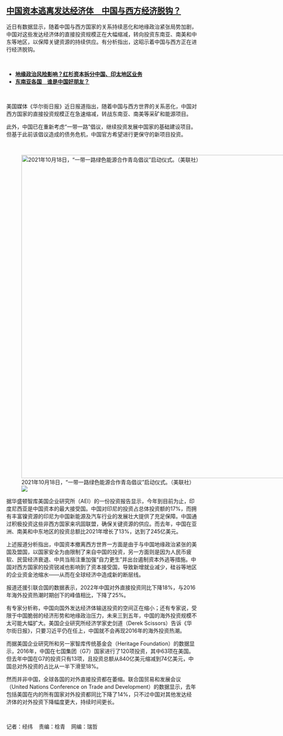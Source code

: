 <!--1690298820000-->
[中国资本逃离发达经济体　中国与西方经济脱钩？](https://www.rfa.org/mandarin/yataibaodao/jingmao/jw1-07252023111802.html)
------

<p>近日有数据显示，随着中国与西方国家的关系持续恶化和地缘政治紧张局势加剧，中国对这些发达经济体的直接投资规模正在大幅缩减，转向投资东南亚、南美和中东等地区，以保障关键资源的持续供应。有分析指出，这昭示着中国与西方正在进行经济脱钩。</p><p><span class="result-title"> </span></p><ul><li><strong><a href="https://www.rfa.org/mandarin/Xinwen/1-06072023123338.html">地缘政治风险影响？红杉资本拆分中国、印太地区业务</a></strong></li><li><a href="https://www.rfa.org/mandarin/yataibaodao/junshiwaijiao/cm-04122023095051.html"><strong>东南亚各国　谁是中国好朋友？</strong></a></li></ul><p><span class="result-title"> </span></p><p>美国媒体《华尔街日报》近日报道指出，随着中国与西方世界的关系恶化，中国对西方国家的直接投资规模正在急速缩减，转战东南亚、南美等采矿和能源项目。</p><p>此外，中国已在重新考虑“一带一路”倡议，继续投资发展中国家的基础建设项目。但基于此前该倡议造成的债务危机，中国官方希望进行更保守的新项目投资。</p><p><span class="result-title"> </span></p><p><figure class="image-richtext image-inline captioned" style="width:1280px;"><img alt="2021年10月18日，“一带一路绿色能源合作青岛倡议”启动仪式。（美联社）" height="853" src="https://www.rfa.org/mandarin/yataibaodao/jingmao/jw1-07252023111802.html/ap21291556445644.jpg/@@images/e90f252b-0855-4232-89f1-d0b4e9dad8f4.jpeg" title="AP21291556445644.jpg" width="1280"/><figcaption class="image-caption">2021年10月18日，“一带一路绿色能源合作青岛倡议”启动仪式。（美联社）</figcaption><small></small><div id="zoomattribute"><a data-caption="2021年10月18日，“一带一路绿色能源合作青岛倡议”启动仪式。（美联社）" data-fancybox="" href="https://www.rfa.org/mandarin/yataibaodao/jingmao/jw1-07252023111802.html/ap21291556445644.jpg" id="single_image" title="2021年10月18日，“一带一路绿色能源合作青岛倡议”启动仪式。（美联社）"><img src="/++plone++rfa-resources/img/icon-zoom.png"/></a></div></figure></p><p>据华盛顿智库美国企业研究所（AEI）的一份投资报告显示，今年到目前为止，印度尼西亚是中国资本的最大接受国。中国对印尼的投资占总体投资额的17%，而拥有丰富镍资源的印尼为中国新能源及汽车行业的发展壮大提供了充足保障。中国通过积极投资这些非西方国家来巩固联盟，确保关键资源的供应。而去年，中国在亚洲、南美和中东地区的投资总额比2021年增长了13%，达到了245亿美元。</p><p>上述报道分析指出，中国资本撤离西方世界一方面是由于与中国地缘政治紧张的美国及盟国，以国家安全为由限制了来自中国的投资，另一方面则是因为人民币疲软、民营经济衰退、中共当局注重加强“自力更生”并出台遏制资本外逃等措施。中国对西方国家的投资锐减也影响到了资本接受国，导致新增就业减少，硅谷等地区的企业资金池缩水——从而在全球经济中造成新的断层线。</p><p>报道还援引联合国的数据表示，2022年中国对外直接投资同比下降18%，与2016年海外投资热潮时期创下的峰值相比，下降了25%。</p><p>有专家分析称，中国向国外发达经济体输送投资的空间正在缩小；还有专家说，受限于中国脆弱的经济形势和地缘政治压力，未来三到五年，中国的海外投资规模不太可能大幅扩大。美国企业研究所经济学家史剑道（Derek Scissors）告诉《华尔街日报》，只要习近平仍在任上，中国就不会再现2016年的海外投资热潮。</p><p>而据美国企业研究所和另一家智库传统基金会（Heritage Foundation）的数据显示，2016年，中国在七国集团（G7）国家进行了120项投资，其中63项在美国。但去年中国在G7的投资只有13项，且投资总额从840亿美元缩减到74亿美元，中国总对外投资的占比从一半下滑至18%。</p><p>然而并非中国，全球各国的对外直接投资都在萎缩。联合国贸易和发展会议（United Nations Conference on Trade and Development）的数据显示，去年包括美国在内的所有国家对外投资都同比下降了14%，只不过中国对其他发达经济体的对外投资下降幅度更大，持续时间更长。</p><p><span class="result-title"> </span></p><p>记者：经纬    责编：梒青    网编：瑞哲</p>
